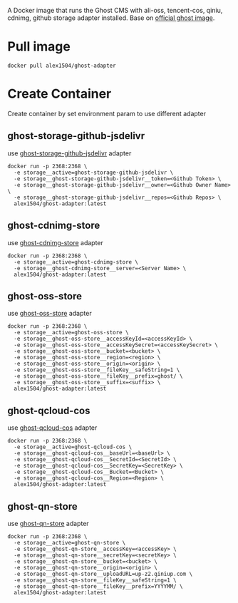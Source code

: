 A Docker image that runs the Ghost CMS with ali-oss, tencent-cos, qiniu, cdnimg, github storage adapter installed. Base on [official ghost image](https://hub.docker.com/_/ghost).

# Pull image

```
docker pull alex1504/ghost-adapter
```

# Create Container
Create container by set environment param to use different adapter

## ghost-storage-github-jsdelivr
use [ghost-storage-github-jsdelivr](https://github.com/alex1504/ghost-storage-github-jsdelivr) adapter
```
docker run -p 2368:2368 \
  -e storage__active=ghost-storage-github-jsdelivr \
  -e storage__ghost-storage-github-jsdelivr__token=<Github Token> \
  -e storage__ghost-storage-github-jsdelivr__owner=<Github Owner Name> \
  -e storage__ghost-storage-github-jsdelivr__repos=<Github Repos> \
  alex1504/ghost-adapter:latest
```

## ghost-cdnimg-store
use [ghost-cdnimg-store](https://github.com/alex1504/ghost-cdnimg-store) adapter
```
docker run -p 2368:2368 \
  -e storage__active=ghost-cdnimg-store \
  -e storage__ghost-cdnimg-store__server=<Server Name> \
  alex1504/ghost-adapter:latest
```

## ghost-oss-store
use [ghost-oss-store](https://github.com/MT-Libraries/ghost-oss-store) adapter
```
docker run -p 2368:2368 \
  -e storage__active=ghost-oss-store \
  -e storage__ghost-oss-store__accessKeyId=<accessKeyId> \
  -e storage__ghost-oss-store__accessKeySecret=<accessKeySecret> \
  -e storage__ghost-oss-store__bucket=<bucket> \
  -e storage__ghost-oss-store__region=<region> \
  -e storage__ghost-oss-store__origin=<origin> \
  -e storage__ghost-oss-store__fileKey__safeString=1 \
  -e storage__ghost-oss-store__fileKey__prefix=ghost/ \
  -e storage__ghost-oss-store__suffix=<suffix> \
  alex1504/ghost-adapter:latest
```

## ghost-qcloud-cos
use [ghost-qcloud-cos](https://github.com/ZhelinCheng/ghost-qcloud-cos) adapter
```
docker run -p 2368:2368 \
  -e storage__active=ghost-qcloud-cos \
  -e storage__ghost-qcloud-cos__baseUrl=<baseUrl> \
  -e storage__ghost-qcloud-cos__SecretId=<SecretId> \
  -e storage__ghost-qcloud-cos__SecretKey=<SecretKey> \
  -e storage__ghost-qcloud-cos__Bucket=<Bucket> \
  -e storage__ghost-qcloud-cos__Region=<Region> \
  alex1504/ghost-adapter:latest
```

## ghost-qn-store
use [ghost-qn-store](https://github.com/Minwe/qn-store) adapter
```
docker run -p 2368:2368 \
  -e storage__active=ghost-qn-store \
  -e storage__ghost-qn-store__accessKey=<accessKey> \
  -e storage__ghost-qn-store__secretKey=<secretKey> \
  -e storage__ghost-qn-store__bucket=<bucket> \
  -e storage__ghost-qn-store__origin=<origin> \
  -e storage__ghost-qn-store__uploadURL=up-z2.qiniup.com \
  -e storage__ghost-qn-store__fileKey__safeString=1 \
  -e storage__ghost-qn-store__fileKey__prefix=YYYYMM/ \
  alex1504/ghost-adapter:latest
```
